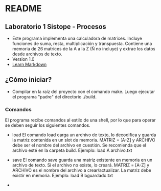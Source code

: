 # README #


## Laboratorio 1 Sistope - Procesos ##

* Este programa implementa una calculadora de matrices. Incluye funciones de suma, resta, multiplicación y transpuesta. Contiene una memoria de 26 matrices de la A a la Z (Ñ no incluye) y extrae los datos desde archivos de texto.
* Version 1.0
* [Learn Markdown](https://bitbucket.org/tutorials/markdowndemo)

## ¿Cómo iniciar? ##

* Compilar en la raíz del proyecto con el comando make. Luego ejecutar el programa "padre" del directorio ./build.

### Comandos ###

El programa recibe comandos al estilo de una shell, por lo que para operar se deben seguir los siguientes comandos.

* load <MATRIZ> <ARCHIVO>
El comando load carga un archivo de texto, lo decodifica y guarda la matriz contenida en un slot de memoria. MATRIZ = [A-Z] y ARCHIVO debe ser el nombre del archivo en cuestión. Se recomienda que el archivo esté en la carpeta build.
Ejemplo: load A archivo.txt

* save <MATRIZ> <ARCHIVO>
El comando save guarda una matriz existente en memoria en un archivo de texto. Si el archivo no existe, lo creará. MATRIZ = [A-Z] y ARCHIVO es el nombre del archivo a crear/actualizar. La matriz debe existir en memoria.
Ejemplo: load B bguardado.txt

* 